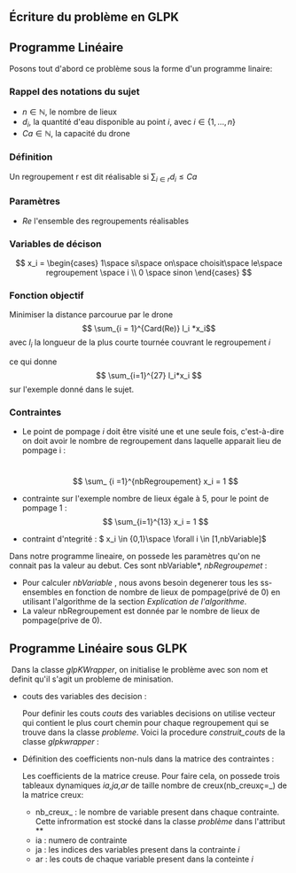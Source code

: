 ## Écriture du problème en GLPK

## Programme Linéaire

Posons tout d'abord ce problème sous la forme d'un programme linaire:

### Rappel des notations du sujet

- $n \in \mathbb{N}$, le nombre de lieux
- $d_i$, la quantité d'eau disponible au point $i$, avec $i \in \{1, ..., n\}$
- $Ca \in \mathbb{N}$, la capacité du drone

### Définition

Un regroupement r est dit réalisable si $\sum_{i \in r} d_i \leq Ca$

### Paramètres

- $Re$ l'ensemble des regroupements réalisables

### Variables de décison

$$ x_i = \begin{cases}  1\space si\space on\space choisit\space le\space regroupement \space i  \\ 0 \space sinon \end{cases} $$

### Fonction objectif

Minimiser la distance parcourue par le drone 
$$ \sum_{i = 1}^{Card(Re)}  l_i *x_i$$
avec $l_i$ la longueur de la plus courte tournée couvrant le regroupement $i$

ce qui donne $$ \sum_{i=1}^{27} l_i*x_i $$ sur l'exemple donné dans le sujet.

### Contraintes

- Le point de pompage $i$ doit être visité une et une seule fois, c'est-à-dire on doit avoir le nombre de regroupement dans laquelle apparait lieu de pompage i :

  ​
  $$
  \sum_ {i =1}^{nbRegroupement} x_i = 1
  $$

- contrainte sur l'exemple nombre de lieux égale à 5, pour le point de pompage 1 :
  $$
  \sum_{i=1}^{13} x_i = 1
  $$

- contraint d'ntegrité :
  $ x_i \in \{0,1\}\space \forall i \in [1,nbVariable]$


Dans notre programme lineaire, on possede les paramètres qu'on ne connait pas  la valeur au debut. Ces sont  nbVariable*, *nbRegroupemet* : 

- Pour calculer *nbVariable* , nous avons besoin degenerer tous les ss-ensembles en fonction de nombre de lieux de pompage(privé de 0) en utilisant l'algorithme de la section *Explication de l'algorithme*. 
- La valeur nbRegroupement est donnée par le nombre de lieux de pompage(prive de 0).

## Programme Linéaire sous GLPK

​	Dans la classe *glpKWrapper*, on initialise le problème avec son nom et definit qu'il s'agit un probleme de minisation. 

- couts des variables des decision :

  Pour definir les couts *couts* des variables decisions on utilise vecteur qui contient le plus court chemin pour chaque regroupement qui se trouve dans la classe *probleme*. Voici la procedure *construit_couts* de la classe *glpkwrapper* :

- Définition des coefficients non-nuls dans la matrice des contraintes :

  Les coefficients de la matrice creuse. Pour faire cela, on possede trois tableaux dynamiques *ia,ja,ar*  de taille nombre de creux(nb_creuxç=_) de la matrice creux:

  - nb_creux_ : le nombre de  variable present dans chaque contrainte. Cette infrormation est  stocké dans la classe *problème* dans l'attribut ** 
  - ia :  numero de contrainte 
  - ja : les indices des variables present dans la contrainte *i*
  - ar : les couts  de chaque variable present dans la conteinte *i*

  ​

  ​	
